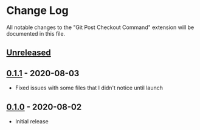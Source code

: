 # Change Log

All notable changes to the "Git Post Checkout Command" extension will be documented in this file.

## [Unreleased]

## [0.1.1] - 2020-08-03

- Fixed issues with some files that I didn't notice until launch

## [0.1.0] - 2020-08-02

- Initial release

[Unreleased]: https://github.com/gameguy682/git-post-checkout-command/compare/v0.1.1...HEAD
[0.1.1]: https://github.com/gameguy682/git-post-checkout-command/releases/tag/v0.1.1
[0.1.0]: https://github.com/gameguy682/git-post-checkout-command/releases/tag/v0.1.0